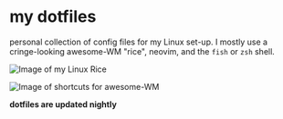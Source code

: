 # my dotfiles

personal collection of config files for my Linux set-up. I mostly use a cringe-looking awesome-WM "rice", neovim, and the `fish` or `zsh` shell.

![Image of my Linux Rice](https://aedrielkylejavier.me/assets/rice.png)

![Image of shortcuts for awesome-WM](https://aedrielkylejavier.me/assets/keybinds.png)

**dotfiles are updated nightly**
